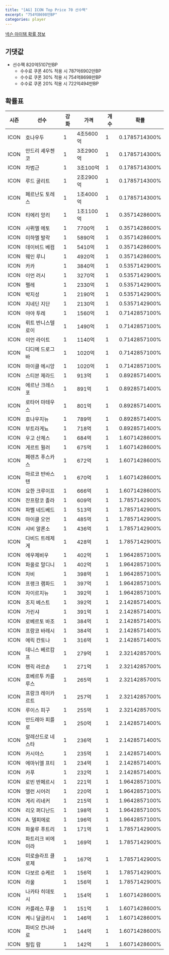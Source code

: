 ```yaml
---
title: "[AG] ICON Top Price 70 선수팩"
excerpt: "754억8698만BP"
categories: player
---
```

[넥슨 아이템 확률 정보](http://iteminfo.nexon.com/probability/fco?sn=5726)

## 기댓값
- 선수팩 820억5107만BP
  - 수수료 쿠폰 40% 적용 시 787억6902만BP
  - 수수료 쿠폰 30% 적용 시 754억8698만BP
  - 수수료 쿠폰 20% 적용 시 722억494만BP


## 확률표

|시즌|선수|강화|가격|개수|확률|
|---|---|---|---|---|---|
|ICON|호나우두|1|4조5600억|1|0.1785714300%|
|ICON|안드리 셰우첸코|1|3조2900억|1|0.1785714300%|
|ICON|차범근|1|3조100억|1|0.1785714300%|
|ICON|루드 굴리트|1|2조2900억|1|0.1785714300%|
|ICON|페르난도 토레스|1|1조4000억|1|0.1785714300%|
|ICON|티에리 앙리|1|1조1100억|1|0.3571428600%|
|ICON|사뮈엘 에토|1|7700억|1|0.3571428600%|
|ICON|미하엘 발락|1|5890억|1|0.3571428600%|
|ICON|데이비드 베컴|1|5410억|1|0.3571428600%|
|ICON|웨인 루니|1|4920억|1|0.3571428600%|
|ICON|카카|1|3840억|1|0.5357142900%|
|ICON|이언 러시|1|3270억|1|0.5357142900%|
|ICON|펠레|1|2330억|1|0.5357142900%|
|ICON|박지성|1|2190억|1|0.5357142900%|
|ICON|지네딘 지단|1|2130억|1|0.5357142900%|
|ICON|야야 투레|1|1560억|1|0.7142857100%|
|ICON|뤼트 반니스텔로이|1|1490억|1|0.7142857100%|
|ICON|이언 라이트|1|1140억|1|0.7142857100%|
|ICON|디디에 드로그바|1|1020억|1|0.7142857100%|
|ICON|마이클 에시앙|1|1020억|1|0.7142857100%|
|ICON|스티븐 제라드|1|913억|1|0.8928571400%|
|ICON|에르난 크레스포|1|891억|1|0.8928571400%|
|ICON|로타어 마테우스|1|801억|1|0.8928571400%|
|ICON|호나우지뉴|1|789억|1|0.8928571400%|
|ICON|부트라게뇨|1|718억|1|0.8928571400%|
|ICON|우고 산체스|1|684억|1|1.6071428600%|
|ICON|게르트 뮐러|1|675억|1|1.6071428600%|
|ICON|페렌츠 푸스카스|1|672억|1|1.6071428600%|
|ICON|마르코 반바스텐|1|670억|1|1.6071428600%|
|ICON|요한 크루이프|1|666억|1|1.6071428600%|
|ICON|잔프랑코 졸라|1|609억|1|1.7857142900%|
|ICON|파벨 네드베드|1|513억|1|1.7857142900%|
|ICON|마이클 오언|1|485억|1|1.7857142900%|
|ICON|샤비 알론소|1|436억|1|1.7857142900%|
|ICON|다비드 트레제게|1|428억|1|1.7857142900%|
|ICON|에우제비우|1|402억|1|1.9642857100%|
|ICON|파올로 말디니|1|402억|1|1.9642857100%|
|ICON|차비|1|398억|1|1.9642857100%|
|ICON|프랭크 램파드|1|397억|1|1.9642857100%|
|ICON|자이르지뉴|1|392억|1|1.9642857100%|
|ICON|조지 베스트|1|392억|1|2.1428571400%|
|ICON|가린샤|1|391억|1|2.1428571400%|
|ICON|로베르토 바조|1|384억|1|2.1428571400%|
|ICON|프랑코 바레시|1|384억|1|2.1428571400%|
|ICON|에릭 칸토나|1|316억|1|2.1428571400%|
|ICON|데니스 베르캄프|1|279억|1|2.3214285700%|
|ICON|헨릭 라르손|1|271억|1|2.3214285700%|
|ICON|호베르투 카를루스|1|265억|1|2.3214285700%|
|ICON|프랑크 레이카르트|1|257억|1|2.3214285700%|
|ICON|루이스 피구|1|255억|1|2.3214285700%|
|ICON|안드레아 피를로|1|250억|1|2.1428571400%|
|ICON|알레산드로 네스타|1|236억|1|2.1428571400%|
|ICON|카시야스|1|235억|1|2.1428571400%|
|ICON|에마뉘엘 프티|1|234억|1|2.1428571400%|
|ICON|카푸|1|232억|1|2.1428571400%|
|ICON|로빈 반페르시|1|221억|1|1.9642857100%|
|ICON|앨런 시어러|1|220억|1|1.9642857100%|
|ICON|게리 리네커|1|215억|1|1.9642857100%|
|ICON|리오 퍼디난드|1|198억|1|1.9642857100%|
|ICON|A. 델피에로|1|196억|1|1.9642857100%|
|ICON|파울루 푸트리|1|171억|1|1.7857142900%|
|ICON|파트리크 비에이라|1|169억|1|1.7857142900%|
|ICON|미로슬라프 클로제|1|167억|1|1.7857142900%|
|ICON|다보르 슈케르|1|156억|1|1.7857142900%|
|ICON|라울|1|156억|1|1.7857142900%|
|ICON|나카타 히데토시|1|154억|1|1.6071428600%|
|ICON|카를레스 푸욜|1|151억|1|1.6071428600%|
|ICON|케니 달글리시|1|146억|1|1.6071428600%|
|ICON|파비오 칸나바로|1|144억|1|1.6071428600%|
|ICON|필립 람|1|142억|1|1.6071428600%|
